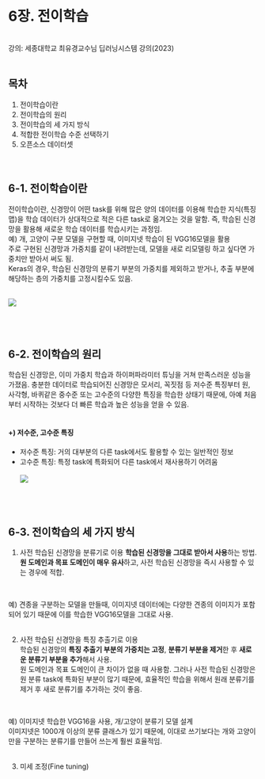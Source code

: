 # 6장. 전이학습
</br>
강의: 세종대학교 최유경교수님 딥러닝시스템 강의(2023)     
</br></br>

## 목차
1. 전이학습이란
2. 전이학습의 원리
3. 전이학습의 세 가지 방식
4. 적합한 전이학습 수준 선택하기
5. 오픈소스 데이터셋
</br></br></br>

## 6-1. 전이학습이란
전이학습이란, 신경망이 어떤 task를 위해 많은 양의 데이터를 이용해 학습한 지식(특징 맵)을 학습 데이터가 상대적으로 적은 다른 task로 옮겨오는 것을 말함. 즉, 학습된 신경망을 활용해 새로운 학습 데이터를 학습시키는 과정임.          
예) 개, 고양이 구분 모델을 구현할 때, 이미지넷 학습이 된 VGG16모델을 활용    
주로 구현된 신경망과 가중치를 같이 내려받는데, 모델을 새로 리모델링 하고 싶다면 가중치만 받아서 써도 됨.     
Keras의 경우, 학습된 신경망의 분류기 부분의 가중치를 제외하고 받거나, 추출 부분에 해당하는 층의 가중치를 고정시킬수도 있음.     

</br><img src="https://drek4537l1klr.cloudfront.net/elgendy/HighResolutionFigures/figure_6-2.png"></img></br>
</br></br></br>

## 6-2. 전이학습의 원리
학습된 신경망은, 이미 가중치 학습과 하이퍼파라미터 튜닝을 거쳐 만족스러운 성능을 가졌음. 충분한 데이터로 학습되어진 신경망은 모서리, 꼭짓점 등 저수준 특징부터 원, 사각형, 바퀴같은 중수준 또는 고수준의 다양한 특징을 학습한 상태기 때문에, 아예 처음부터 시작하는 것보다 더 빠른 학습과 높은 성능을 얻을 수 있음.     
</br>

#### +) 저수준, 고수준 특징
- 저수준 특징: 거의 대부분의 다른 task에서도 활용할 수 있는 일반적인 정보
- 고수준 특징: 특정 task에 특화되어 다른 task에서 재사용하기 어려움   
</br><img src="https://drek4537l1klr.cloudfront.net/elgendy/HighResolutionFigures/figure_6-7.png"></img></br>
</br></br></br>

## 6-3. 전이학습의 세 가지 방식
1. 사전 학습된 신경망을 분류기로 이용
  **학습된 신경망을 그대로 받아서 사용**하는 방법. **원 도메인과 목표 도메인이 매우 유사**하고, 사전 학습된 신경망을 즉시 사용할 수 있는 경우에 적합.   
</br>

예) 견종을 구분하는 모델을 만들때, 이미지넷 데이터에는 다양한 견종의 이미지가 포함되어 있기 때문에 이를 학습한 VGG16모델을 그대로 사용.    
</br>

2. 사전 학습된 신경망을 특징 추출기로 이용    
 학습된 신경망의 **특징 추출기 부분의 가중치는 고정**, **분류기 부분을 제거**한 후 **새로운 분류기 부분을 추가**해서 사용.   
 원 도메인과 목표 도메인이 큰 차이가 없을 때 사용함. 그러나 사전 학습된 신경망은 원 분류 task에 특화된 부분이 많기 때문에, 효율적인 학습을 위해서 원래 분류기를 제거 후 새로 분류기를 추가하는 것이 좋음.    
 </br>
 
 예) 이미지넷 학습한 VGG16을 사용, 개/고양이 분류기 모델 설계    
 이미지넷은 1000개 이상의 분류 클래스가 있기 때문에, 이대로 쓰기보다는 개와 고양이만을 구분하는 분류기를 만들어 쓰는게 훨씬 효율적임.     
</br> 

3. 미세 조정(Fine tuning)
